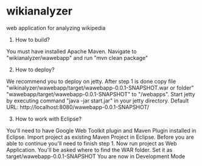 wikianalyzer
============

web application for analyzing wikipedia

1. How to build?

You must have installed Apache Maven.
Navigate to "wikianalyzer/wawebapp" and run "mvn clean package"

2. How to deploy?

We recommend you to deploy on jetty.
After step 1 is done copy file "wikinalyzer/wawebapp/target/wawebapp-0.0.1-SNAPSHOT.war or folder" "wawebapp/target/wawebapp-0.0.1-SNAPSHOT" to "<your-jetty>/webapps".
Start jetty by executing command "java -jar start.jar" in your jetty directory.
Default URL: http://localhost:8080/wawebapp-0.0.1-SNAPSHOT/

3. How to work with Eclipse?

You'll need to have Google Web Toolkit plugin and Maven Plugin installed in Eclipse.
Import project as existing Maven Project in Eclipse.
Before you are able to continue you'll need to finish step 1.
Now run project as Web Application. You'll be asked where to find the WAR folder. Set it as target/wawebapp-0.0.1-SNAPSHOT 
You are now in Development Mode
